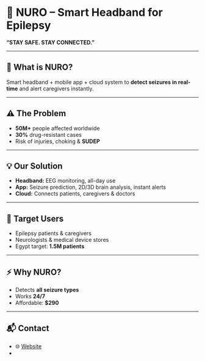 # 🧠 NURO – Smart Headband for Epilepsy

**“STAY SAFE. STAY CONNECTED.”**

---

## 🌟 What is NURO?
Smart headband + mobile app + cloud system to **detect seizures in real-time** and alert caregivers instantly.

---

## ⚠️ The Problem
- **50M+** people affected worldwide  
- **30%** drug-resistant cases  
- Risk of injuries, choking & **SUDEP**

---

## 💡 Our Solution
- **Headband:** EEG monitoring, all-day use  
- **App:** Seizure prediction, 2D/3D brain analysis, instant alerts  
- **Cloud:** Connects patients, caregivers & doctors

---

## 🎯 Target Users
- Epilepsy patients & caregivers  
- Neurologists & medical device stores  
- Egypt target: **1.5M patients**

---

## ⚡ Why NURO?
- Detects **all seizure types**  
- Works **24/7**  
- Affordable: **$290**

---

## 📬 Contact
- 🌐 [Website](https://abdulrahman-shaaban.github.io/NURO-Website/)
- 
